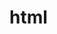 # html<!DOCTYPE html>

<!DOCTYPE html>
<html lang="en">
<head>
  <code>  <title>
    <head>
        <body>
            
        </body>
    </head>
  </title></code>  <title></title>
</head>
<body>
    
</body>
</html>

<!-- byugjujugjuguygjgkjjub
hvknkuhbk no9iknoi oh -->
